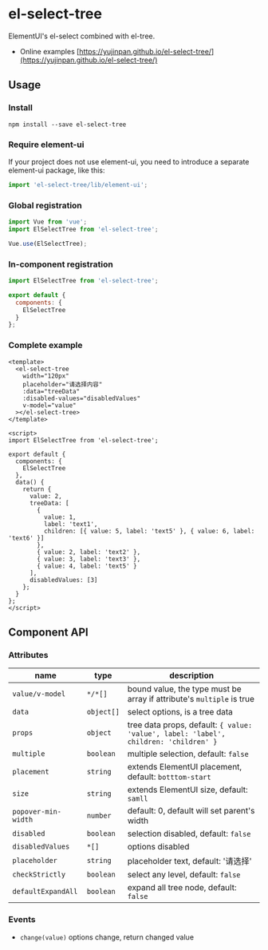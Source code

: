 # el-select-tree

ElementUI's el-select combined with el-tree.

- Online examples [https://yujinpan.github.io/el-select-tree/](https://yujinpan.github.io/el-select-tree/)

## Usage

### Install

```
npm install --save el-select-tree
```

### Require element-ui

If your project does not use element-ui,
you need to introduce a separate element-ui package, like this:

```js
import 'el-select-tree/lib/element-ui';
```

### Global registration

```js
import Vue from 'vue';
import ElSelectTree from 'el-select-tree';

Vue.use(ElSelectTree);
```

### In-component registration

```js
import ElSelectTree from 'el-select-tree';

export default {
  components: {
    ElSelectTree
  }
};
```

### Complete example

```vue
<template>
  <el-select-tree
    width="120px"
    placeholder="请选择内容"
    :data="treeData"
    :disabled-values="disabledValues"
    v-model="value"
  ></el-select-tree>
</template>

<script>
import ElSelectTree from 'el-select-tree';

export default {
  components: {
    ElSelectTree
  },
  data() {
    return {
      value: 2,
      treeData: [
        {
          value: 1,
          label: 'text1',
          children: [{ value: 5, label: 'text5' }, { value: 6, label: 'text6' }]
        },
        { value: 2, label: 'text2' },
        { value: 3, label: 'text3' },
        { value: 4, label: 'text5' }
      ],
      disabledValues: [3]
    };
  }
};
</script>
```

## Component API

### Attributes

| name                | type       | description                                                                          |
| ------------------- | ---------- | ------------------------------------------------------------------------------------ |
| `value/v-model`     | `*/*[]`    | bound value, the type must be array if attribute's `multiple` is true                |
| `data`              | `object[]` | select options, is a tree data                                                       |
| `props`             | `object`   | tree data props, default: `{ value: 'value', label: 'label', children: 'children' }` |
| `multiple`          | `boolean`  | multiple selection, default: `false`                                                 |
| `placement`         | `string`   | extends ElementUI placement, default: `botttom-start`                                |
| `size`              | `string`   | extends ElementUI size, default: `samll`                                             |
| `popover-min-width` | `number`   | default: 0, default will set parent's width                                          |
| `disabled`          | `boolean`  | selection disabled, default: `false`                                                 |
| `disabledValues`    | `*[]`      | options disabled                                                                     |
| `placeholder`       | `string`   | placeholder text, default: '请选择'                                                  |
| `checkStrictly`     | `boolean`  | select any level, default: `false`                                                   |
| `defaultExpandAll`  | `boolean`  | expand all tree node, default: `false`                                               |

### Events

- `change(value)` options change, return changed value
